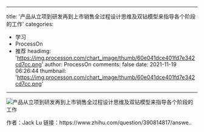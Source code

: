 
---
title: '产品从立项到研发再到上市销售全过程设计思维及双钻模型来指导各个阶段的工作'
categories: 
 - 学习
 - ProcessOn
 - 推荐
headimg: 'https://img.processon.com/chart_image/thumb/60e041dce401fd7e342cd7cc.png'
author: ProcessOn
comments: false
date: 2021-11-19 06:26:44
thumbnail: 'https://img.processon.com/chart_image/thumb/60e041dce401fd7e342cd7cc.png'
---

<div>   
<img class="thumb" alt="产品从立项到研发再到上市销售全过程设计思维及双钻模型来指导各个阶段的工作" src="https://img.processon.com/chart_image/thumb/60e041dce401fd7e342cd7cc.png" referrerpolicy="no-referrer">
<p>作者：Jack Lu
链接：https://www.zhihu.com/question/390814817/answe..</p>  
</div>
            